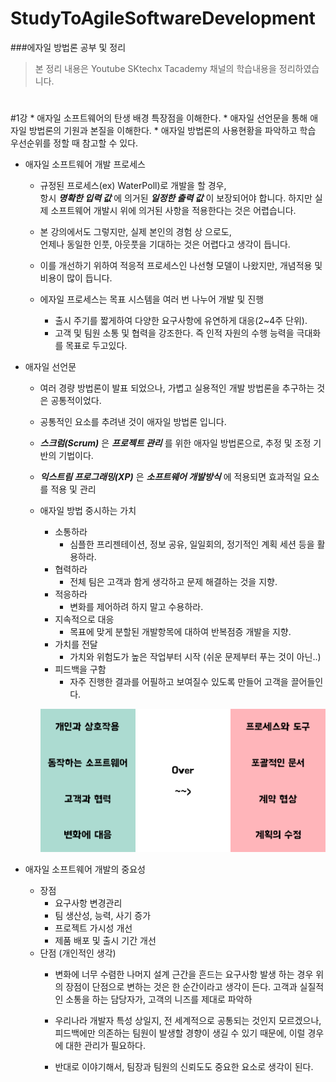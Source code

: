 # StudyToAgileSoftwareDevelopment


###에자일 방법론 공부 및 정리
> 본 정리 내용은 Youtube SKtechx Tacademy 채널의 학습내용을 정리하였습니다.

#  
#1강
    * 애자일 소프트웨어의 탄생 배경 특장점을 이해한다.
    * 애자일 선언문을 통해 애자일 방법론의 기원과 본질을 이해한다.
    * 애자일 방법론의 사용현황을 파악하고 학습 우선순위를 정할 때 참고할 수 있다.


* 애자일 소프트웨어 개발 프로세스
    * 규정된 프로세스(ex) WaterPoll)로 개발을 할 경우,  
      항시 _**명확한 입력 값**_ 에 의거된 _**일정한 출력 값**_ 이 보장되어야 합니다.
      하지만 실제 소프트웨어 개발시 위에 의거된 사항을 적용한다는 것은 어렵습니다.
      
    * 본 강의에서도 그렇지만, 실제 본인의 경험 상 으로도,  
      언제나 동일한 인풋, 아웃풋을 기대하는 것은 어렵다고 생각이 듭니다.
      
    * 이를 개선하기 위하여 적응적 프로세스인 나선형 모델이 나왔지만, 개념적용 및 비용이 많이 듭니다.
    
    * 에자일 프로세스는 목표 시스템을 여러 번 나누어 개발 및 진행
        * 출시 주기를 짧게하여 다양한 요구사항에 유연하게 대응(2~4주 단위).
        * 고객 및 팀원 소통 및 협력을 강조한다. 즉 인적 자원의 수행 능력을 극대화를 목표로 두고있다.
              
 
* 애자일 선언문
    * 여러 경량 방법론이 발표 되었으나, 가볍고 실용적인 개발 방법론을 추구하는 것은 공통적이었다.
    * 공통적인 요소를 추려낸 것이 애자일 방법론 입니다.
    * _**스크럼(Scrum)**_ 은 _**프로젝트 관리**_ 를 위한 애자일 방법론으로, 추정 및 조정 기반의 기법이다.
    * _**익스트림 프로그래밍(XP)**_ 은 _**소프트웨어 개발방식**_ 에 적용되면 효과적일 요소를 적용 및 관리
    * 애자일 방법 중시하는 가치
        * 소통하라  
            * 심플한 프리젠테이션, 정보 공유, 일일회의, 정기적인 계획 세션 등을 활용하라.
        * 협력하라
            * 전체 팀은 고객과 함게 생각하고 문제 해결하는 것을 지향.
        * 적응하라
            * 변화를 제어하려 하지 말고 수용하라.
        * 지속적으로 대응
            * 목표에 맞게 분할된 개발항목에 대하여 반복점증 개발을 지향.
        * 가치를 전달
            * 가치와 위험도가 높은 작업부터 시작 (쉬운 문제부터 푸는 것이 아닌..)
        * 피드백을 구함
            * 자주 진행한 결과를 어필하고 보여질수 있도록 만들어 고객을 끌어들인다.

        ![애자일 방법론이 중요시 하는것](/image/Lecture1/Lecture1_importantAgileElement.png)    
        
* 애자일 소프트웨어 개발의 중요성
    * 장점
        * 요구사항 변경관리
        * 팀 생산성, 능력, 사기 증가
        * 프로젝트 가시성 개선
        * 제품 배포 및 출시 기간 개선
    * 단점 (개인적인 생각)
        * 변화에 너무 수렴한 나머지 설계 근간을 흔드는 요구사항 발생 하는 경우 위의 장점이 단점으로 
          변하는 것은 한 순간이라고 생각이 든다. 고객과 실질적인 소통을 하는 담당자가, 고객의 니즈를 제대로 파악하
        * 우리나라 개발자 특성 상일지, 전 세계적으로 공통되는 것인지 모르겠으나, 
          피드백에만 의존하는 팀원이 발생할 경향이 생길 수 있기 때문에, 이럴 경우에 대한 관리가 필요하다.
            
        * 반대로 이야기해서, 팀장과 팀원의 신뢰도도 중요한 요소로 생각이 된다. 
         
                 


  

